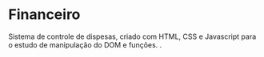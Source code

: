 # Financeiro
Sistema de controle de dispesas, criado com HTML, CSS e Javascript para o estudo de manipulação do DOM e funções.  .
